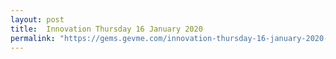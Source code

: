 ```yaml
---
layout: post
title:  Innovation Thursday 16 January 2020
permalink: "https://gems.gevme.com/innovation-thursday-16-january-2020-93062259"
---
```

